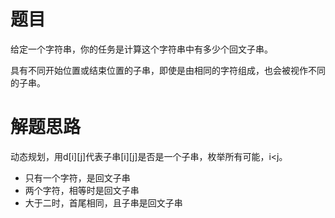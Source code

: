 # 题目
给定一个字符串，你的任务是计算这个字符串中有多少个回文子串。  

具有不同开始位置或结束位置的子串，即使是由相同的字符组成，也会被视作不同的子串。


# 解题思路
动态规划，用d[i][j]代表子串[i][j]是否是一个子串，枚举所有可能，i<j。  
- 只有一个字符，是回文子串
- 两个字符，相等时是回文子串
- 大于二时，首尾相同，且子串是回文子串
